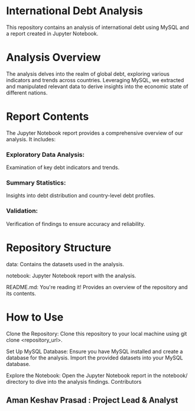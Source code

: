 # International Debt Analysis
This repository contains an analysis of international debt using MySQL and a report created in Jupyter Notebook.

# Analysis Overview
The analysis delves into the realm of global debt, exploring various indicators and trends across countries. Leveraging MySQL, we extracted and manipulated relevant data to derive insights into the economic state of different nations.

# Report Contents
The Jupyter Notebook report provides a comprehensive overview of our analysis. It includes:

### Exploratory Data Analysis:
Examination of key debt indicators and trends.
### Summary Statistics:
Insights into debt distribution and country-level debt profiles.
### Validation:
Verification of findings to ensure accuracy and reliability.
# Repository Structure
data: Contains the datasets used in the analysis.

notebook: Jupyter Notebook report with the analysis.

README.md: You're reading it! Provides an overview of the repository and its contents.
 # How to Use
Clone the Repository: Clone this repository to your local machine using git clone <repository_url>.

Set Up MySQL Database: Ensure you have MySQL installed and create a database for the analysis. Import the provided datasets into your MySQL database.

Explore the Notebook: Open the Jupyter Notebook report in the notebook/ directory to dive into the analysis findings.
Contributors
## Aman Keshav Prasad : Project Lead & Analyst

